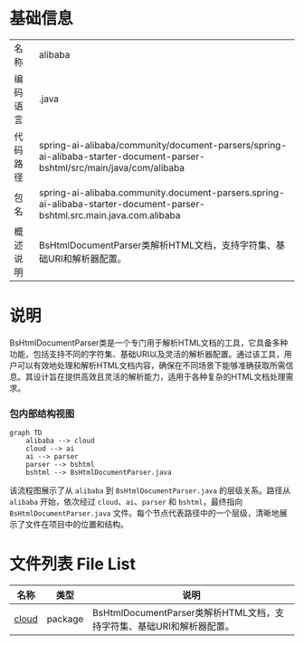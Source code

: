 # 基础信息

|      |      |
|------|------|
| 名称 | alibaba |
| 编码语言 | .java |
| 代码路径 | spring-ai-alibaba/community/document-parsers/spring-ai-alibaba-starter-document-parser-bshtml/src/main/java/com/alibaba |
| 包名 | spring-ai-alibaba.community.document-parsers.spring-ai-alibaba-starter-document-parser-bshtml.src.main.java.com.alibaba |
| 概述说明 | BsHtmlDocumentParser类解析HTML文档，支持字符集、基础URI和解析器配置。 |

# 说明

BsHtmlDocumentParser类是一个专门用于解析HTML文档的工具，它具备多种功能，包括支持不同的字符集、基础URI以及灵活的解析器配置。通过该工具，用户可以有效地处理和解析HTML文档内容，确保在不同场景下能够准确获取所需信息。其设计旨在提供高效且灵活的解析能力，适用于各种复杂的HTML文档处理需求。


### 包内部结构视图

```mermaid
graph TD
    alibaba --> cloud
    cloud --> ai
    ai --> parser
    parser --> bshtml
    bshtml --> BsHtmlDocumentParser.java
```

该流程图展示了从 `alibaba` 到 `BsHtmlDocumentParser.java` 的层级关系。路径从 `alibaba` 开始，依次经过 `cloud`、`ai`、`parser` 和 `bshtml`，最终指向 `BsHtmlDocumentParser.java` 文件。每个节点代表路径中的一个层级，清晰地展示了文件在项目中的位置和结构。

# 文件列表 File List

| 名称   | 类型  | 说明 |
|-------|------|-------------|
| [cloud](cloud/_module.md) | package | BsHtmlDocumentParser类解析HTML文档，支持字符集、基础URI和解析器配置。 |


